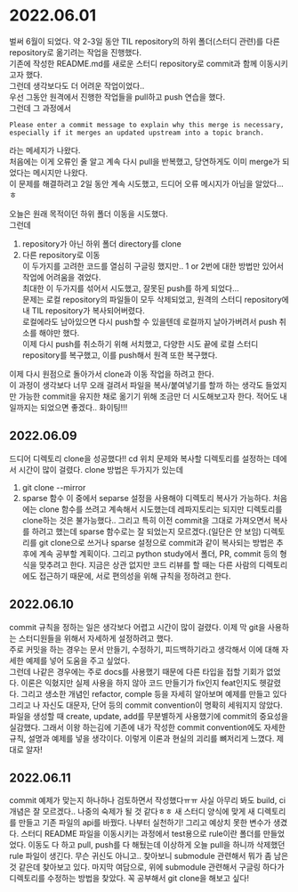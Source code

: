# 2022.06.01
벌써 6월이 되었다. 약 2-3일 동안 TIL repository의 하위 폴더(스터디 관련)를 다른 repository로 옮기려는 작업을 진행했다.  
기존에 작성한 README.md를 새로운 스터디 repository로 commit과 함께 이동시키고자 했다.  
그런데 생각보다도 더 어려운 작업이었다..  
우선 그동안 원격에서 진행한 작업들을 pull하고 push 연습을 했다.  
그런데 그 과정에서
```
Please enter a commit message to explain why this merge is necessary,
especially if it merges an updated upstream into a topic branch.
```
라는 메세지가 나왔다.  
처음에는 이게 오류인 줄 알고 계속 다시 pull을 반복했고, 당연하게도 이미 merge가 되었다는 메시지만 나왔다.  
이 문제를 해결하려고 2일 동안 계속 시도했고, 드디어 오류 메시지가 아님을 알았다...ㅎ  

오늘은 원래 목적이던 하위 폴더 이동을 시도했다.  
그런데  
1. repository가 아닌 하위 폴더 directory를 clone  
2. 다른 repository로 이동  
이 두가지를 고려한 코드를 열심히 구글링 했지만.. 1 or 2번에 대한 방법만 있어서 작업에 어려움을 겪었다.  
최대한 이 두가지를 섞어서 시도했고, 잘못된 push를 하게 되었다...  
문제는 로컬 repository의 파일들이 모두 삭제되었고, 원격의 스터디 repository에 내 TIL repository가 복사되어버렸다.  
로컬에라도 남아있으면 다시 push할 수 있을텐데 로컬까지 날아가버려서 push 취소를 해야만 했다.  
이제 다시 push를 취소하기 위해 서치했고, 다양한 시도 끝에 로컬 스터디 repository를 복구했고, 이를 push해서 원격 또한 복구했다.  

이제 다시 원점으로 돌아가서 clone과 이동 작업을 하려고 한다.  
이 과정이 생각보다 너무 오래 걸려서 파일을 복사/붙여넣기를 할까 하는 생각도 들었지만 가능한 commit을 유지한 채로 옮기기 위해 조금만 더 시도해보고자 한다. 적어도 내일까지는 되었으면 좋겠다.. 화이팅!!! 

## 2022.06.09
드디어 디렉토리 clone을 성공했다!!
cd 위치 문제와 복사할 디렉토리를 설정하는 데에서 시간이 많이 걸렸다.
clone 방법은 두가지가 있는데
1. git clone --mirror
2. sparse 함수
이 중에서 separse 설정을 사용해야 디렉토리 복사가 가능하다.
처음에는 clone 함수를 쓰려고 계속해서 시도했는데 레파지토리는 되지만 디렉토리를 clone하는 것은 불가능했다..
그리고 특히 이전 commit을 그대로 가져오면서 복사를 하려고 했는데 sparse 함수로는 잘 되었는지 모르겠다.(일단은 안 보임)
디렉토리를 git clone으로 쓰거나 sparse 설정으로 commit과 같이 복사되는 방법은 추후에 계속 공부할 계획이다.
그리고 python study에서 폴더, PR, commit 등의 형식을 맞추려고 한다.
지금은 상관 없지만 코드 리뷰를 할 때는 다른 사람의 디렉토리에도 접근하기 때문에, 서로 편의성을 위해 규칙을 정하려고 한다.

## 2022.06.10
commit 규칙을 정하는 일은 생각보다 어렵고 시간이 많이 걸렸다. 
이제 막 git을 사용하는 스터디원들을 위해서 자세하게 설정하려고 했다.  
주로 커밋을 하는 경우는 문서 만들기, 수정하기, 피드백하기라고 생각해서 이에 대해 자세한 예제를 넣어 도움을 주고 싶었다.  
그런데 나같은 경우에는 주로 docs를 사용했기 때문에 다른 타입을 접할 기회가 없었다. 
이론은 익혔지만 실제 사용을 하지 않아 코드 만들기가 fix인지 feat인지도 헷갈렸다.
그리고 생소한 개념인 refactor, comple 등을 자세히 알아보며 예제를 만들고 있다  
그리고 나 자신도 대문자, 단어 등의 commit convention이 명확히 세워지지 않았다.
파일을 생성할 때 create, update, add를 무분별하게 사용했기에 commit의 중요성을 실감했다.
그래서 이왕 하는김에 기존에 내가 작성한 commit convention에도 자세한 규칙, 설명과 예제를 넣을 생각이다.
이렇게 이론과 현실의 괴리를 뼈저리게 느꼈다. 제대로 알자!

## 2022.06.11
commit 예제가 맞는지 하나하나 검토하면서 작성했다ㅠㅠ 사실 아무리 봐도 build, ci 개념은 잘 모르겠다.. 나중의 숙제가 될 것 같다ㅎㅎ
새 스터디 양식에 맞게 새 디렉토리를 만들고 기존 파일의 api를 바꿨다. 나부터 실천하기!
그리고 예상치 못한 변수가 생겼다. 스터디 README 파일을 이동시키는 과정에서 test용으로 rule이란 폴더를 만들었었다. 이동도 다 하고 pull, push를 다 해뒀는데 이상하게 오늘 pull을 하니까 삭제했던 rule 파일이 생긴다. 무슨 귀신도 아니고.. 찾아보니 submodule 관련해서 뭐가 좀 남은 것 같은데 찾아보고 있다.
마지막 여담으로, 위에 submodule 관련해서 구글링 하다가 디렉토리를 수정하는 방법을 찾았다. 꼭 공부해서 git clone을 해보고 싶다! 

